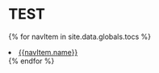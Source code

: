 ---
---

# TEST

{% for navItem in site.data.globals.tocs %}
<li><a href="{{navItem.path}}" class="YAH">{{navItem.name}}</a></li>
{% endfor %}